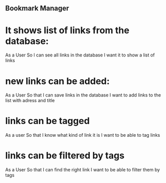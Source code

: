 ## Bookmark Manager

# It shows list of links from the database:
As a User
So I can see all links in the database
I want it to show a list of links

# new links can be added:
As a User
So that I can save links in the database
I want to add links to the list with adress and title

# links can be tagged
As a user
So that I know what kind of link it is
I want to be able to tag links

# links can be filtered by tags
As a User
So that I can find the right link
I want to be able to filter them by tags
